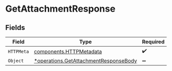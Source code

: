 # GetAttachmentResponse


## Fields

| Field                                                                                         | Type                                                                                          | Required                                                                                      | Description                                                                                   |
| --------------------------------------------------------------------------------------------- | --------------------------------------------------------------------------------------------- | --------------------------------------------------------------------------------------------- | --------------------------------------------------------------------------------------------- |
| `HTTPMeta`                                                                                    | [components.HTTPMetadata](../../models/components/httpmetadata.md)                            | :heavy_check_mark:                                                                            | N/A                                                                                           |
| `Object`                                                                                      | [*operations.GetAttachmentResponseBody](../../models/operations/getattachmentresponsebody.md) | :heavy_minus_sign:                                                                            | N/A                                                                                           |